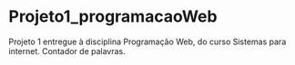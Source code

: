 # Projeto1_programacaoWeb
Projeto 1 entregue à disciplina Programação Web, do curso Sistemas para internet. Contador de palavras.

